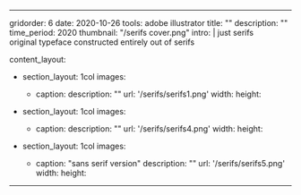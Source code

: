 ---

gridorder: 6
date: 2020-10-26
tools: adobe illustrator
title: ""
description: ""
time_period: 2020
thumbnail: "/serifs cover.png"
intro: |
 just serifs <br>
 original typeface constructed entirely out of serifs

content_layout:
  - section_layout: 1col
    images:
      - caption:
        description: ""
        url: '/serifs/serifs1.png'
        width:
        height:
        
        

  - section_layout: 1col
    images:
      - caption:
        description: ""
        url: '/serifs/serifs4.png'
        width:
        height:

  - section_layout: 1col
    images:
      - caption: "sans serif version"
        description: ""
        url: '/serifs/serifs5.png'
        width:
        height:

---